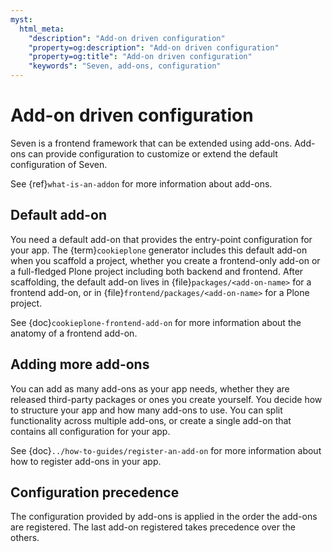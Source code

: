 ```yaml
---
myst:
  html_meta:
    "description": "Add-on driven configuration"
    "property=og:description": "Add-on driven configuration"
    "property=og:title": "Add-on driven configuration"
    "keywords": "Seven, add-ons, configuration"
---
```


# Add-on driven configuration

Seven is a frontend framework that can be extended using add-ons.
Add-ons can provide configuration to customize or extend the default configuration of Seven.

See {ref}`what-is-an-addon` for more information about add-ons.

## Default add-on

You need a default add-on that provides the entry-point configuration for your app.
The {term}`cookieplone` generator includes this default add-on when you scaffold a project, whether you create a frontend-only add-on or a full-fledged Plone project including both backend and frontend.
After scaffolding, the default add-on lives in {file}`packages/<add-on-name>` for a frontend add-on, or in {file}`frontend/packages/<add-on-name>` for a Plone project.

See {doc}`cookieplone-frontend-add-on` for more information about the anatomy of a frontend add-on.

## Adding more add-ons

You can add as many add-ons as your app needs, whether they are released third-party packages or ones you create yourself.
You decide how to structure your app and how many add-ons to use.
You can split functionality across multiple add-ons, or create a single add-on that contains all configuration for your app.

See {doc}`../how-to-guides/register-an-add-on` for more information about how to register add-ons in your app.

## Configuration precedence

The configuration provided by add-ons is applied in the order the add-ons are registered.
The last add-on registered takes precedence over the others.
